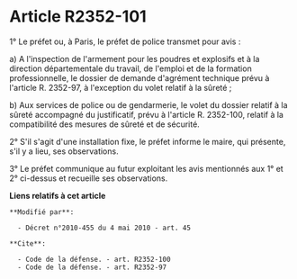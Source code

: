 # Article R2352-101

1° Le préfet ou, à Paris, le préfet de police transmet pour avis : 

a) A l'inspection de l'armement pour les poudres et explosifs et à la direction départementale du travail, de l'emploi et de
la formation professionnelle, le dossier de demande d'agrément technique prévu à l'article R. 2352-97, à l'exception du volet
relatif à la sûreté ; 

b) Aux services de police ou de gendarmerie, le volet du dossier relatif à la sûreté accompagné du justificatif, prévu à
l'article R. 2352-100, relatif à la compatibilité des mesures de sûreté et de sécurité. 

2° S'il s'agit d'une installation fixe, le préfet informe le maire, qui présente, s'il y a lieu, ses observations. 

3° Le préfet communique au futur exploitant les avis mentionnés aux 1° et 2° ci-dessus et recueille ses observations.

**Liens relatifs à cet article**

	**Modifié par**:

	  - Décret n°2010-455 du 4 mai 2010 - art. 45

	**Cite**:

	  - Code de la défense. - art. R2352-100
	  - Code de la défense. - art. R2352-97
